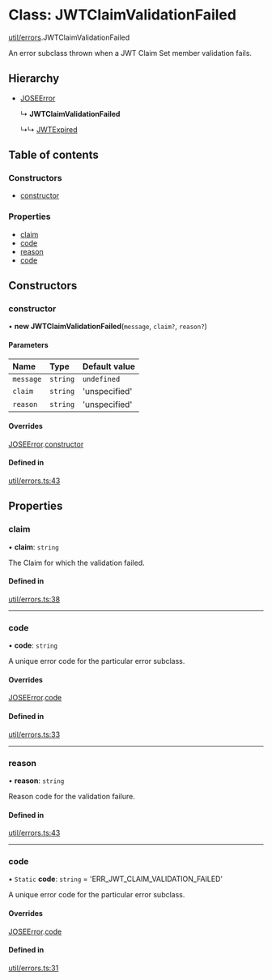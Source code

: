 # Class: JWTClaimValidationFailed

[util/errors](../modules/util_errors.md).JWTClaimValidationFailed

An error subclass thrown when a JWT Claim Set member validation fails.

## Hierarchy

- [JOSEError](util_errors.joseerror.md)

  ↳ **JWTClaimValidationFailed**

  ↳↳ [JWTExpired](util_errors.jwtexpired.md)

## Table of contents

### Constructors

- [constructor](util_errors.jwtclaimvalidationfailed.md#constructor)

### Properties

- [claim](util_errors.jwtclaimvalidationfailed.md#claim)
- [code](util_errors.jwtclaimvalidationfailed.md#code)
- [reason](util_errors.jwtclaimvalidationfailed.md#reason)
- [code](util_errors.jwtclaimvalidationfailed.md#code)

## Constructors

### constructor

• **new JWTClaimValidationFailed**(`message`, `claim?`, `reason?`)

#### Parameters

| Name | Type | Default value |
| :------ | :------ | :------ |
| `message` | `string` | `undefined` |
| `claim` | `string` | 'unspecified' |
| `reason` | `string` | 'unspecified' |

#### Overrides

[JOSEError](util_errors.joseerror.md).[constructor](util_errors.joseerror.md#constructor)

#### Defined in

[util/errors.ts:43](https://github.com/panva/jose/blob/v3.13.0/src/util/errors.ts#L43)

## Properties

### claim

• **claim**: `string`

The Claim for which the validation failed.

#### Defined in

[util/errors.ts:38](https://github.com/panva/jose/blob/v3.13.0/src/util/errors.ts#L38)

___

### code

• **code**: `string`

A unique error code for the particular error subclass.

#### Overrides

[JOSEError](util_errors.joseerror.md).[code](util_errors.joseerror.md#code)

#### Defined in

[util/errors.ts:33](https://github.com/panva/jose/blob/v3.13.0/src/util/errors.ts#L33)

___

### reason

• **reason**: `string`

Reason code for the validation failure.

#### Defined in

[util/errors.ts:43](https://github.com/panva/jose/blob/v3.13.0/src/util/errors.ts#L43)

___

### code

▪ `Static` **code**: `string` = 'ERR\_JWT\_CLAIM\_VALIDATION\_FAILED'

A unique error code for the particular error subclass.

#### Overrides

[JOSEError](util_errors.joseerror.md).[code](util_errors.joseerror.md#code)

#### Defined in

[util/errors.ts:31](https://github.com/panva/jose/blob/v3.13.0/src/util/errors.ts#L31)
